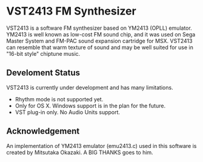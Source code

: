 VST2413 FM Synthesizer
======================

VST2413 is a software FM synthesizer based on YM2413 (OPLL) emulator.
YM2413 is well known as low-cost FM sound chip, and it was used on
Sega Master System and FM-PAC sound expansion cartridge for MSX.
VST2413 can resemble that warm texture of sound and may be well
suited for use in "16-bit style" chiptune music.

Develoment Status
-----------------

VST2413 is currently under development and has many limitations.

- Rhythm mode is not supported yet.
- Only for OS X. Windows support is in the plan for the future.
- VST plug-in only. No Audio Units support.

Acknowledgement
---------------

An implementation of YM2413 emulator (emu2413.c) used in this software
is created by Mitsutaka Okazaki. A BIG THANKS goes to him.